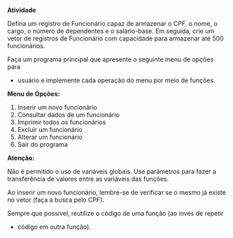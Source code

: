 ﻿**Atividade**

Defina um registro de Funcionário capaz de armazenar o CPF, o nome, o cargo, o número de dependentes e o salário-base. Em seguida, crie um vetor de registros de Funcionário com capacidade para armazenar até 500 funcionários.

Faça um programa principal que apresente o seguinte menu de opções para 

- usuário e implemente cada operação do menu por meio de funções.

**Menu de Opções:**

1. Inserir um novo funcionário
1. Consultar dados de um funcionário
1. Imprimir todos os funcionários
1. Excluir um funcionário
1. Alterar um funcionário
1. Sair do programa

**Atenção:** 

Não é permitido o uso de variáveis globais. Use parâmetros para fazer a transferência de valores entre as variáveis das funções. 

Ao inserir um novo funcionário, lembre-se de verificar se o mesmo já existe no vetor (faça a busca pelo CPF).

Sempre que possível, reutilize o código de uma função (ao invés de repetir 

- código em outra função).
